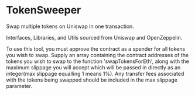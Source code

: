 # TokenSweeper
Swap multiple tokens on Uniswap in one transaction.

Interfaces, Libraries, and Utils sourced from Uniswap and OpenZeppelin.

To use this tool, you must approve the contract as a spender for all tokens you wish to swap. Supply an array containing the contract addresses of the tokens you wish to swap to the function 'swapTokensForEth', along with the maximum slippage you will accept which will be passed in directly as an integer(max slippage equalling 1 means 1%). Any transfer fees associated with the tokens being swapped should be included in the max slippage parameter.
